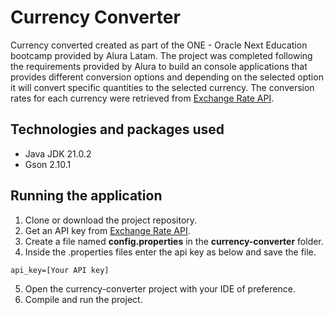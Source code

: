 # Currency Converter
Currency converted created as part of the ONE - Oracle Next Education bootcamp provided by Alura Latam. The project was completed following the requirements provided by 
Alura to build an console applications that provides different conversion options and depending on the selected option it will convert specific quantities to the selected currency.
The conversion rates for each currency were retrieved from [Exchange Rate API](https://www.exchangerate-api.com/ "Exchange Rate API").

## Technologies and packages used

- Java JDK 21.0.2
- Gson 2.10.1

## Running the application
1. Clone or download the project repository.
2. Get an API key from [Exchange Rate API](https://www.exchangerate-api.com/ "Exchange Rate API").
3. Create a file named **config.properties** in the **currency-converter** folder.
4. Inside the .properties files enter the api key as below and save the file.
```
api_key=[Your API key]
```
5. Open the currency-converter project with your IDE of preference.
6. Compile and run the project.

